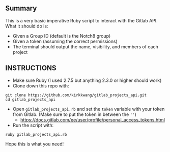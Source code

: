 ## Summary
This is a very basic imperative Ruby script to interact with the Gitlab API.  What it should do is:
- Given a Group ID (default is the Notch8 group)
- Given a token (assuming the correct permissions)
- The terminal should output the name, visibility, and members of each project

## INSTRUCTIONS

- Make sure Ruby (I used 2.7.5 but anything 2.3.0 or higher should work)
- Clone down this repo with:
```shell
git clone https://github.com/kirkkwang/gitlab_projects_api.git
cd gitlab_projects_api
```
- Open `gitlab_projects_api.rb` and set the `token` variable with your token from Gitlab. (Make sure to put the token in between the `''`)
  - https://docs.gitlab.com/ee/user/profile/personal_access_tokens.html
- Run the script with:
```shell
ruby gitlab_projects_api.rb
```
Hope this is what you need!